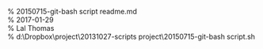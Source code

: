 % 20150715-git-bash script readme.md 	
% 2017-01-29 	
% Lal Thomas 	
% d:\Dropbox\project\20131027-scripts project\20150715-git-bash script.sh 	
	
